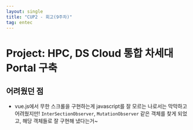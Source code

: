 ```yaml
---
layout: single
title: "CUP2 - 회고(9주차)"
tag: entec
---
```


# Project: HPC, DS Cloud 통합 차세대 Portal 구축

## 어려웠던 점
- vue.js에서 무한 스크롤을 구현하는게 javascript를 잘 모르는 나로서는 막막하고 어려웠지만!
`InterSectionObserver`, `MutationObserver` 같은 객체를 찾게 되었고, 해당 객체들로 잘 구현해 냈다는거~